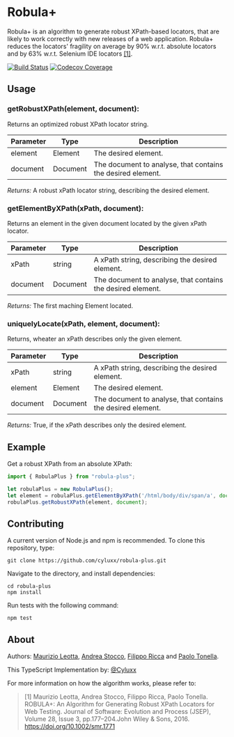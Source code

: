 # Robula+
Robula+ is an algorithm to generate robust XPath-based locators, that are likely to work correctly with new releases of a web application. Robula+ reduces the locators' fragility on average by 90% w.r.t. absolute locators and by 63% w.r.t. Selenium IDE locators [[1]](#about).

[![Build Status](https://travis-ci.org/cyluxx/robula-plus.svg?branch=master)](https://travis-ci.org/cyluxx/robula-plus)
[![Codecov Coverage](https://img.shields.io/codecov/c/github/cyluxx/robula-plus/master.svg)](https://codecov.io/gh/cyluxx/robula-plus/)

## Usage
### getRobustXPath(element, document):
Returns an optimized robust XPath locator string.

Parameter | Type | Description
--------- | ---- | -----------
element | Element | The desired element.
document | Document | The document to analyse, that contains the desired element.

*Returns:* A robust xPath locator string, describing the desired element.

### getElementByXPath(xPath, document):
Returns an element in the given document located by the given xPath locator.

Parameter | Type | Description
--------- | ---- | -----------
xPath | string | A xPath string, describing the desired element.
document | Document | The document to analyse, that contains the desired element.

*Returns:* The first maching Element located.

### uniquelyLocate(xPath, element, document):
Returns, wheater an xPath describes only the given element.

Parameter | Type | Description
--------- | ---- | -----------
xPath | string | A xPath string, describing the desired element.
element | Element | The desired element.
document | Document | The document to analyse, that contains the desired element.

*Returns:* True, if the xPath describes only the desired element.

## Example
Get a robust XPath from an absolute XPath:
```javascript
import { RobulaPlus } from "robula-plus";

let robulaPlus = new RobulaPlus();
let element = robulaPlus.getElementByXPath('/html/body/div/span/a', document);
robulaPlus.getRobustXPath(element, document);
```

## Contributing
A current version of Node.js and npm is recommended. To clone this repository, type:
```
git clone https://github.com/cyluxx/robula-plus.git
```
Navigate to the directory, and install dependencies:
```
cd robula-plus
npm install
```
Run tests with the following command:
```
npm test
```

## About
Authors: [Maurizio Leotta](https://www.disi.unige.it/person/LeottaM/), [Andrea Stocco](https://www.disi.unige.it/person/StoccoA/), [Filippo Ricca](https://www.disi.unige.it/person/RiccaF/) and [Paolo Tonella](https://www.inf.usi.ch/faculty/tonella/#/).

This TypeScript Implementation by: [@Cyluxx](https://github.com/cyluxx)

For more information on how the algorithm works, please refer to:

> [1] Maurizio Leotta, Andrea Stocco, Filippo Ricca, Paolo Tonella. ROBULA+: An Algorithm for Generating Robust XPath Locators for Web Testing. Journal of Software: Evolution and Process (JSEP), Volume 28, Issue 3, pp.177–204.John Wiley & Sons, 2016. https://doi.org/10.1002/smr.1771
